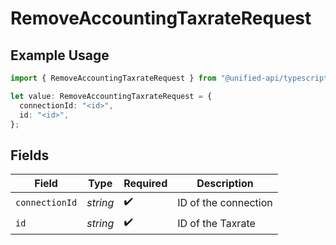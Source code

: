 # RemoveAccountingTaxrateRequest

## Example Usage

```typescript
import { RemoveAccountingTaxrateRequest } from "@unified-api/typescript-sdk/sdk/models/operations";

let value: RemoveAccountingTaxrateRequest = {
  connectionId: "<id>",
  id: "<id>",
};
```

## Fields

| Field                | Type                 | Required             | Description          |
| -------------------- | -------------------- | -------------------- | -------------------- |
| `connectionId`       | *string*             | :heavy_check_mark:   | ID of the connection |
| `id`                 | *string*             | :heavy_check_mark:   | ID of the Taxrate    |